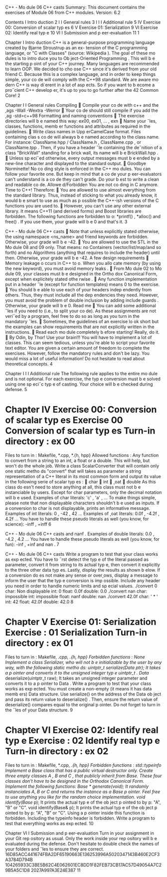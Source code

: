 C++ - Mo dule 06
C++ casts
Summary:
This document contains the exercises of Module 06 from C++ modules.
Version: 6.2


Contents
I Intro duction
 2
I I General rules
 3
I I I Additional rule
 5
IV Exercise 00: Conversion of scalar typ es
 6
V Exercise 01: Serialization
 9
VI Exercise 02: Identify real typ e
 10
VI I Submission and p eer-evaluation
 11
1


Chapter I
Intro duction
C++ is a general-purpose programming language created by Bjarne Stroustrup as an ex-
tension of the C programming language, or "C with Classes" (source:
 Wikipedia
).
The goal of these mo dules is to intro duce you to
Ob ject-Oriented Programming
.
This will b e the starting p oint of your C++ journey. Many languages are recommended
to learn OOP. We decided to cho ose C++ since it's derived from your old friend C.
Because this is a complex language, and in order to keep things simple, your co de will
comply with the C++98 standard.
We are aware mo dern C++ is way di˙erent in a lot of asp ects. So if you want to
b ecome a pro˝cient C++ develop er, it's up to you to go further after the 42 Common
Core!
2


Chapter I I
General rules
Compiling

Compile your co de with
c++
and the ˛ags
-Wall -Wextra -Werror

Your co de should still compile if you add the ˛ag
-std=c++98
Formatting and naming conventions

The exercise directories will b e named this way:
ex00, ex01, ... , exn

Name your ˝les, classes, functions, memb er functions and attributes as required in
the guidelines.

Write class names in
Upp erCamelCase
format. Files containing clas s co de will
always b e named according to the class name. For instance:
ClassName.hpp
/
ClassName.h
,
ClassName.cpp
, or
ClassName.tpp
. Then, if you
have a header ˝le containing the de˝nition of a class "BrickWall" standing for a
brick wall, its name will b e
BrickWall.hpp
.

Unless sp eci˝ed otherwise, every output messages must b e ended by a new-line
character and displayed to the standard output.

Goodbye Norminette!
No co ding style is enforced in the C++ mo dules. You can
follow your favorite one. But keep in mind that a co de your p eer-evaluators can't
understand is a co de they can't grade. Do your b est to write a clean and readable
co de.
Allowe d/Forbidden
You are not co ding in C anymore. Time to C++! Therefore:

You are allowed to use almost everything from the standard library. Thus, instead
of sticking to what you already know, it would b e smart to use as much as p ossible
the C++-ish versions of the C functions you are used to.

However, you can't use any other external library. It means C++11 (and derived
forms) and
Boost
libraries are forbidden. The following functions are forbidden
to o:
*printf()
,
*alloc()
and
free()
. If you use them, your grade will b e 0 and
that's it.
3


C++ - Mo dule 06 C++ casts

Note that unless explicitly stated otherwise, the
using namespace <ns_name>
and
friend
keywords are forbidden. Otherwise, your grade will b e -42.

You are allowed to use the STL in the Mo dule 08 and 09 only.
That means:
no
Containers
(vector/list/map/and so forth) and no
Algorithms
(anything that
requires to include the
<algorithm>
header) until then. Otherwise, your grade will
b e -42.
A few design requirements

Memory leakage o ccurs in C++ to o. When you allo cate memory (by using the
new
keyword), you must avoid
memory leaks
.

From Mo dule 02 to Mo dule 09, your classes must b e designed in the
Ortho dox
Canonical Form, except when explicitely stated othe rwise
.

Any function implementation put in a header ˝le (except for function templates)
means 0 to the exercise.

You should b e able to use each of your headers indep endently from others. Thus,
they must include all the dep endencies they need. However, you must avoid the
problem of double inclusion by adding
include guards
. Otherwise, your grade will
b e 0.
Read me

You can add some additional ˝les if you need to (i.e., to split your co de). As these
assignments are not veri˝ed by a program, feel free to do so as long as you turn in
the mandatory ˝les.

Sometimes, the guidelines of an exercise lo ok short but the examples can show
requirements that are not explicitly written in the instructions.

Read each mo dule completely b efore starting! Really, do it.

By Odin, by Thor! Use your brain!!!
You will have to implement a lot of classes. This can seem tedious,
unless you're able to script your favorite text editor.
You are given a certain amount of freedom to complete the exercises.
However, follow the mandatory rules and don't be lazy. You would
miss a lot of useful information! Do not hesitate to read about
theoretical concepts.
4


Chapter I I I
Additional rule
The following rule applies to the entire mo dule and is not optional.
For each exercise, the typ e conversion must b e solved using one sp eci˝c typ e of casting.
Your choice will b e checked during defense.
5


Chapter IV
Exercise 00: Conversion of scalar
typ es
Exercise 00
Conversion of scalar typ es
Turn-in directory :
ex
00
=
Files to turn in :
Makefile, *.cpp, *.{h, hpp}
Allowed functions :
Any function to convert from a string to an int, a
float or a double. This will help, but won't do the whole job.
Write a class ScalarConverter that will contain only one
static
metho ds "convert"
that will takes as parameter a string representation of a C++ literal in its most common
form and output its value in the following serie of scalar typ es :

char

int

˛oat

double
As this class do esn't need to store anything at all, this class must not b e instanciable by
users.
Except for char parameters, only the decimal notation will b e used.
Examples of char literals:
'c'
,
'a'
, ...
To make things simple, please note that non displayable characters shouldn't b e used as
inputs. If a conversion to char is not displayable, prints an informative message.
Examples of int literals:
0
,
-42
,
42
...
Examples of ˛oat literals:
0.0f
,
-4.2f
,
4.2f
...
You have to handle these pseudo literals as well (you know, for science):
-inff
,
+inff
6


C++ - Mo dule 06 C++ casts
and
nanf
.
Examples of double literals:
0.0
,
-4.2
,
4.2
...
You have to handle these pseudo literals as well (you know, for fun):
-inf
,
+inf
and
nan
.
7


C++ - Mo dule 06 C++ casts
Write a program to test that your class works as exp ected.
You have to ˝rst detect the typ e of the literal passed as parameter, convert it from
string to its actual typ e, then convert it
explicitly
to the three other data typ es. Lastly,
display the results as shown b elow.
If a conversion do es not make any sense or over˛ows, display a message to inform
the user that the typ e conversion is imp ossible. Include any header you need in order to
handle numeric limits and sp ecial values.
./convert 0
char: Non displayable
int: 0
float: 0.0f
double: 0.0
./convert nan
char: impossible
int: impossible
float: nanf
double: nan
./convert 42.0f
char:
'
*
'
int: 42
float: 42.0f
double: 42.0
8


Chapter V
Exercise 01: Serialization
Exercise : 01
Serialization
Turn-in directory :
ex
01
=
Files to turn in :
Makefile, *.cpp, *.{h, hpp}
Forbidden functions :
None
Implement a class Serializer, who will not b e initializable by the user by any way,
with the following
static
metho ds:
uintptr_t serialize(Data* ptr);
It takes a p ointer and converts it to the unsigned integer typ e
uintptr_t
.
Data* deserialize(uintptr_t raw);
It takes an unsigned integer parameter and converts it to a p ointer to
Data
.
Write a program to test that your class works as exp ected.
You must create a non-empty (it means it has data memb ers)
Data
structure.
Use
serialize()
on the address of the Data ob ject and pass its return value to
deserialize()
. Then, ensure the return value of
deserialize()
compares equal to the
original p ointer.
Do not forget to turn in the ˝les of your
Data
structure.
9


Chapter VI
Exercise 02: Identify real typ e
Exercise : 02
Identify real typ e
Turn-in directory :
ex
02
=
Files to turn in :
Makefile, *.cpp, *.{h, hpp}
Forbidden functions :
std::typeinfo
Implement a
Base
class that has a public virtual destructor only. Create three empty
classes
A
,
B
and
C
, that publicly inherit from Base.
These four classes don't have to be designed in the Orthodox
Canonical Form.
Implement the following functions:
Base * generate(void);
It randomly instanciates A, B or C and returns the instance as a Base p ointer. Feel free
to use anything you like for the random choice implementation.
void identify(Base* p);
It prints the actual typ e of the ob ject p ointed to by p: "A", "B" or "C".
void identify(Base& p);
It prints the actual typ e of the ob ject p ointed to by p: "A", "B" or "C". Using a p ointer
inside this function is forbidden.
Including the
typeinfo
header is forbidden.
Write a program to test that everything works as exp ected.
10


Chapter VI I
Submission and p eer-evaluation
Turn in your assignment in your
Git
rep ository as usual. Only the work inside your
rep ository will b e evaluated during the defense. Don't hesitate to double check the
names of your folders and ˝les to ensure they are correct.
16D85ACC441674FBA2DF65190663E136253996A5020347143B460E2CF3A3784D794B
104265933C3BE5B62C4E062601EC8DD1F82FEB73CB17AC57D49054A7C29B5A5C1D8
2027A997A3E24E387
11
